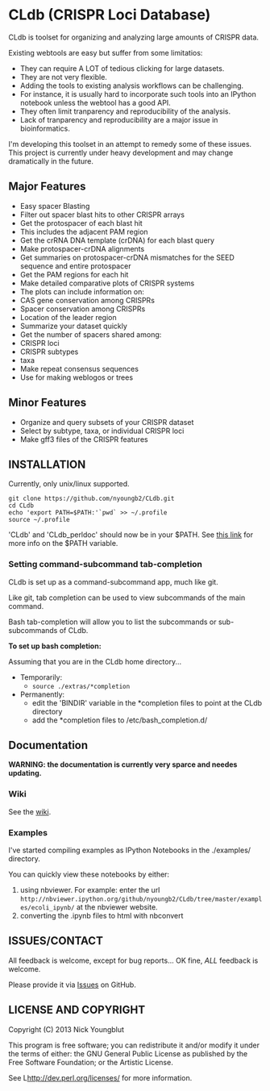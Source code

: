 CLdb (CRISPR Loci Database) 
===========================

CLdb is toolset for organizing and analyzing large amounts of CRISPR data.

Existing webtools are easy but suffer from some limitatios:

* They can require A LOT of tedious clicking for large datasets.
* They are not very flexible.
 * Adding the tools to existing analysis workflows can be challenging.
 * For instance, it is usually hard to incorporate such tools into an IPython
notebook unless the webtool has a good API.
* They often limit tranparency and reproducibility of the analysis.
 * Lack of tranparency and reproducibility are a major issue in bioinformatics.


I'm developing this toolset in an attempt to remedy some of these issues.
This project is currently under heavy development and may change
dramatically in the future.


## Major Features

* Easy spacer Blasting
 * Filter out spacer blast hits to other CRISPR arrays
 * Get the protospacer of each blast hit
  * This includes the adjacent PAM region
 * Get the crRNA DNA template (crDNA) for each blast query
 * Make protospacer-crDNA alignments
 * Get summaries on protospacer-crDNA mismatches for the SEED sequence and entire protospacer
 * Get the PAM regions for each hit
* Make detailed comparative plots of CRISPR systems 
 * The plots can include information on:
  * CAS gene conservation among CRISPRs
  * Spacer conservation among CRISPRs
  * Location of the leader region
* Summarize your dataset quickly
 * Get the number of spacers shared among:
  * CRISPR loci
  * CRISPR subtypes
  * taxa
 * Make repeat consensus sequences
  * Use for making weblogos or trees



## Minor Features

* Organize and query subsets of your CRISPR dataset
 * Select by subtype, taxa, or individual CRISPR loci
* Make gff3 files of the CRISPR features



## INSTALLATION 

Currently, only unix/linux supported.

~~~
git clone https://github.com/nyoungb2/CLdb.git
cd CLdb
echo 'export PATH=$PATH:'`pwd` >> ~/.profile
source ~/.profile

~~~

'CLdb' and 'CLdb_perldoc' should now be in your $PATH.
See [this link](http://kb.iu.edu/data/acar.html) for more info
on the $PATH variable.


### Setting command-subcommand tab-completion

CLdb is set up as a command-subcommand app, much like git. 

Like git, tab completion can be used to view subcommands of
the main command.

Bash tab-completion will allow you to list the subcommands
or sub-subcommands of CLdb.

__To set up bash completion:__

Assuming that you are in the CLdb home directory...

* Temporarily:
  * `source ./extras/*completion`
* Permanently:
  * edit the 'BINDIR' variable in the *completion files to point at the CLdb directory
  * add the *completion files to /etc/bash_completion.d/



## Documentation

__WARNING: the documentation is currently very sparce and needes updating.__


### Wiki

See the [wiki](https://github.com/nyoungb2/CLdb/wiki).


### Examples

I've started compiling examples as IPython Notebooks
in the ./examples/ directory. 


You can quickly view these notebooks by either:

1. using nbviewer. For example: enter the url `http://nbviewer.ipython.org/github/nyoungb2/CLdb/tree/master/examples/ecoli_ipynb/` at the nbviewer website.
2. converting the .ipynb files to html with nbconvert


## ISSUES/CONTACT

All feedback is welcome, except for bug reports... 
OK fine, *ALL* feedback is welcome.

Please provide it via [Issues](https://github.com/nyoungb2/CLdb/issues) on GitHub.

## LICENSE AND COPYRIGHT

Copyright (C) 2013 Nick Youngblut

This program is free software; you can redistribute it and/or modify it
under the terms of either: the GNU General Public License as published
by the Free Software Foundation; or the Artistic License.

See L<http://dev.perl.org/licenses/> for more information.